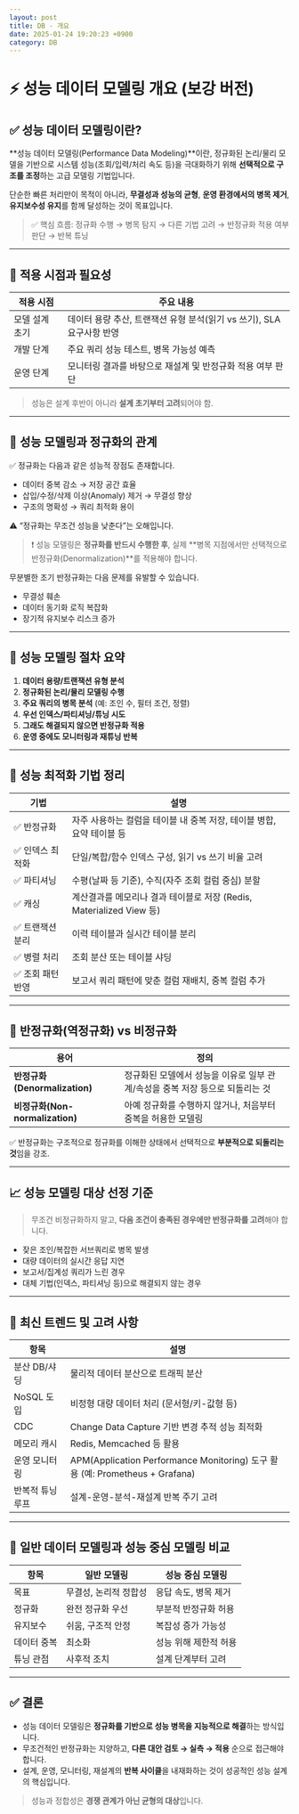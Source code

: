 ```yaml
---
layout: post
title: DB - 개요
date: 2025-01-24 19:20:23 +0900
category: DB
---
```

# ⚡ 성능 데이터 모델링 개요 (보강 버전)

## ✅ 성능 데이터 모델링이란?

**성능 데이터 모델링(Performance Data Modeling)**이란, 정규화된 논리/물리 모델을 기반으로 시스템 성능(조회/입력/처리 속도 등)을 극대화하기 위해 **선택적으로 구조를 조정**하는 고급 모델링 기법입니다.

단순한 빠른 처리만이 목적이 아니라, **무결성과 성능의 균형**, **운영 환경에서의 병목 제거**, **유지보수성 유지**를 함께 달성하는 것이 목표입니다.

> ✅ 핵심 흐름: 정규화 수행 → 병목 탐지 → 다른 기법 고려 → 반정규화 적용 여부 판단 → 반복 튜닝

---

## 🎯 적용 시점과 필요성

| 적용 시점     | 주요 내용 |
|--------------|-----------|
| 모델 설계 초기 | 데이터 용량 추산, 트랜잭션 유형 분석(읽기 vs 쓰기), SLA 요구사항 반영 |
| 개발 단계     | 주요 쿼리 성능 테스트, 병목 가능성 예측 |
| 운영 단계     | 모니터링 결과를 바탕으로 재설계 및 반정규화 적용 여부 판단 |

> 성능은 설계 후반이 아니라 **설계 초기부터 고려**되어야 함.

---

## 🧩 성능 모델링과 정규화의 관계

✅ 정규화는 다음과 같은 성능적 장점도 존재합니다.

- 데이터 중복 감소 → 저장 공간 효율
- 삽입/수정/삭제 이상(Anomaly) 제거 → 무결성 향상
- 구조의 명확성 → 쿼리 최적화 용이

⚠️ “정규화는 무조건 성능을 낮춘다”는 오해입니다.

> ❗ 성능 모델링은 **정규화를 반드시 수행한 후**, 실제 **병목 지점에서만 선택적으로 반정규화(Denormalization)**를 적용해야 합니다.

무분별한 조기 반정규화는 다음 문제를 유발할 수 있습니다.

- 무결성 훼손
- 데이터 동기화 로직 복잡화
- 장기적 유지보수 리스크 증가

---

## 🔁 성능 모델링 절차 요약

1. **데이터 용량/트랜잭션 유형 분석**
2. **정규화된 논리/물리 모델링 수행**
3. **주요 쿼리의 병목 분석** (예: 조인 수, 필터 조건, 정렬)
4. **우선 인덱스/파티셔닝/튜닝 시도**
5. **그래도 해결되지 않으면 반정규화 적용**
6. **운영 중에도 모니터링과 재튜닝 반복**

---

## 🔧 성능 최적화 기법 정리

| 기법 | 설명 |
|------|------|
| ✅ 반정규화 | 자주 사용하는 컬럼을 테이블 내 중복 저장, 테이블 병합, 요약 테이블 등 |
| ✅ 인덱스 최적화 | 단일/복합/함수 인덱스 구성, 읽기 vs 쓰기 비율 고려 |
| ✅ 파티셔닝 | 수평(날짜 등 기준), 수직(자주 조회 컬럼 중심) 분할 |
| ✅ 캐싱 | 계산결과를 메모리나 결과 테이블로 저장 (Redis, Materialized View 등) |
| ✅ 트랜잭션 분리 | 이력 테이블과 실시간 테이블 분리 |
| ✅ 병렬 처리 | 조회 분산 또는 테이블 샤딩 |
| ✅ 조회 패턴 반영 | 보고서 쿼리 패턴에 맞춘 컬럼 재배치, 중복 컬럼 추가 |

---

## 🎯 반정규화(역정규화) vs 비정규화

| 용어 | 정의 |
|------|------|
| **반정규화(Denormalization)** | 정규화된 모델에서 성능을 이유로 일부 관계/속성을 중복 저장 등으로 되돌리는 것 |
| **비정규화(Non-normalization)** | 아예 정규화를 수행하지 않거나, 처음부터 중복을 허용한 모델링 |

✅ 반정규화는 구조적으로 정규화를 이해한 상태에서 선택적으로 **부분적으로 되돌리는 것**임을 강조.

---

## 📈 성능 모델링 대상 선정 기준

> 무조건 비정규화하지 말고, **다음 조건이 충족된 경우에만 반정규화를 고려**해야 합니다.

- 잦은 조인/복잡한 서브쿼리로 병목 발생
- 대량 데이터의 실시간 응답 지연
- 보고서/집계성 쿼리가 느린 경우
- 대체 기법(인덱스, 파티셔닝 등)으로 해결되지 않는 경우

---

## 🧭 최신 트렌드 및 고려 사항

| 항목 | 설명 |
|------|------|
| 분산 DB/샤딩 | 물리적 데이터 분산으로 트래픽 분산 |
| NoSQL 도입 | 비정형 대량 데이터 처리 (문서형/키-값형 등) |
| CDC | Change Data Capture 기반 변경 추적 성능 최적화 |
| 메모리 캐시 | Redis, Memcached 등 활용 |
| 운영 모니터링 | APM(Application Performance Monitoring) 도구 활용 (예: Prometheus + Grafana) |
| 반복적 튜닝 루프 | 설계-운영-분석-재설계 반복 주기 고려 |

---

## 🧠 일반 데이터 모델링과 성능 중심 모델링 비교

| 항목 | 일반 모델링 | 성능 중심 모델링 |
|------|--------------------|--------------------------|
| 목표 | 무결성, 논리적 정합성 | 응답 속도, 병목 제거 |
| 정규화 | 완전 정규화 우선 | 부분적 반정규화 허용 |
| 유지보수 | 쉬움, 구조적 안정 | 복잡성 증가 가능성 |
| 데이터 중복 | 최소화 | 성능 위해 제한적 허용 |
| 튜닝 관점 | 사후적 조치 | 설계 단계부터 고려 |

---

## ✅ 결론

- 성능 데이터 모델링은 **정규화를 기반으로 성능 병목을 지능적으로 해결**하는 방식입니다.
- 무조건적인 반정규화는 지양하고, **다른 대안 검토 → 실측 → 적용** 순으로 접근해야 합니다.
- 설계, 운영, 모니터링, 재설계의 **반복 사이클**을 내재화하는 것이 성공적인 성능 설계의 핵심입니다.

> 성능과 정합성은 **경쟁 관계가 아닌 균형의 대상**입니다.